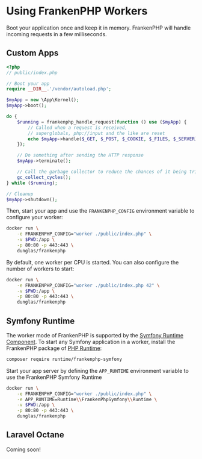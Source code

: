 # Using FrankenPHP Workers

Boot your application once and keep it in memory.
FrankenPHP will handle incoming requests in a few milliseconds.

## Custom Apps

```php
<?php
// public/index.php

// Boot your app
require __DIR__.'/vendor/autoload.php';

$myApp = new \App\Kernel();
$myApp->boot();

do {
    $running = frankenphp_handle_request(function () use ($myApp) {
        // Called when a request is received,
        // superglobals, php://input and the like are reset
        echo $myApp->handle($_GET, $_POST, $_COOKIE, $_FILES, $_SERVER);
    });

    // Do something after sending the HTTP response
    $myApp->terminate();

    // Call the garbage collector to reduce the chances of it being triggered in the middle of a page generation
    gc_collect_cycles();
} while ($running);

// Cleanup
$myApp->shutdown();
```

Then, start your app and use the `FRANKENPHP_CONFIG` environment variable to configure your worker: 

```sh
docker run \
    -e FRANKENPHP_CONFIG="worker ./public/index.php" \
    -v $PWD:/app \
    -p 80:80 -p 443:443 \
    dunglas/frankenphp
```

By default, one worker per CPU is started.
You can also configure the number of workers to start:

```sh
docker run \
    -e FRANKENPHP_CONFIG="worker ./public/index.php 42" \
    -v $PWD:/app \
    -p 80:80 -p 443:443 \
    dunglas/frankenphp
```
## Symfony Runtime

The worker mode of FrankenPHP is supported by the [Symfony Runtime Component](https://symfony.com/doc/current/components/runtime.html).
To start any Symfony application in a worker, install the FrankenPHP package of [PHP Runtime](https://github.com/php-runtime/runtime):

```sh
composer require runtime/frankenphp-symfony
```

Start your app server by defining the `APP_RUNTIME` environment variable to use the FrankenPHP Symfony Runtime

```sh
docker run \
    -e FRANKENPHP_CONFIG="worker ./public/index.php" \
    -e APP_RUNTIME=Runtime\\FrankenPhpSymfony\\Runtime \
    -v $PWD:/app \
    -p 80:80 -p 443:443 \
    dunglas/frankenphp
```

## Laravel Octane

Coming soon!
